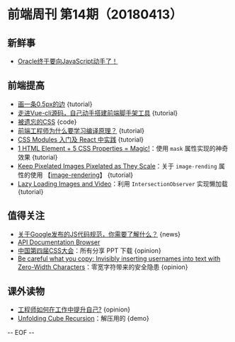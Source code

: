 # 前端周刊 第14期（20180413）

## 新鲜事
- [Oracle终于要向JavaScript动手了！](http://mp.weixin.qq.com/s/Q5bK8qHgLRzTsrA3NdC9wQ)

## 前端提高
- [画一条0.5px的边](http://mp.weixin.qq.com/s/fcqOvzPE0swwsJL1Po4twA) {tutorial}
- [走进Vue-cli源码，自己动手搭建前端脚手架工具](https://segmentfault.com/a/1190000013975247) {tutorial}
- [被遗忘的CSS](http://mp.weixin.qq.com/s/OwOfsshZIyn8-JVrsCVDxg) {code}
- [前端工程师为什么要学习编译原理？](https://zhuanlan.zhihu.com/p/31096468?utm_source=wechat_session&amp;utm_medium=social) {tutorial}
- [CSS Modules 入门及 React 中实践](http://www.alloyteam.com/2017/03/getting-started-with-css-modules-and-react-in-practice/#prettyPhoto) {tutorial}
- [1 HTML Element + 5 CSS Properties = Magic!](https://css-tricks.com/1-html-element-5-css-properties-magic/)：使用 `mask` 属性实现的神奇效果 {tutorial}
- [Keep Pixelated Images Pixelated as They Scale](https://css-tricks.com/keep-pixelated-images-pixelated-as-they-scale/)：关于 `image-rending` 属性的使用 【[image-rendering](https://css-tricks.com/almanac/properties/i/image-rendering/)】 {tutorial}
- [Lazy Loading Images and Video](https://developers.google.com/web/fundamentals/performance/lazy-loading-guidance/images-and-video/)：利用 `IntersectionObserver` 实现懒加载 {tutorial}

## 值得关注
- [关于Google发布的JS代码规范，你需要了解什么？](https://github.com/WhiteYin/translation/issues/10) {news}
- [API Documentation Browser](https://devdocs.io/)
- [中国第四届CSS大会](https://yuque.com/cssconf/4th)：所有分享 PPT 下载 {opinion}
- [Be careful what you copy: Invisibly inserting usernames into text with Zero-Width Characters](https://medium.com/@umpox/be-careful-what-you-copy-invisibly-inserting-usernames-into-text-with-zero-width-characters-18b4e6f17b66)：零宽字符带来的安全隐患 {opinion}

## 课外读物
- [工程师如何在工作中提升自己?](https://zhuanlan.zhihu.com/p/35608666) {opinion}
- [Unfolding Cube Recursion](https://codepen.io/jkantner/full/ZxMWpx/)：解压用的 {demo}

[//]: # (分类图标
    新闻 {news}
    视频 {video}
    教程 {tutorial}
    代码 {code}
    演示 {demo}
    观点 {opinion}
    技巧 {tips}
    工具 {tools}
    书籍 {book}
    文档 {doc}
    GayHub {github}
    规范 {w3c}
    规范 {mdn}
    Three.js {threejs}
  )

-- EOF --
